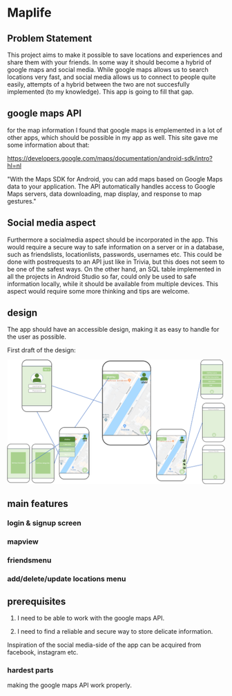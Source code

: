 # Maplife

## Problem Statement

This project aims to make it possible to save locations and experiences and share them with
your friends. In some way it should become a hybrid of google maps and social media.
While google maps allows us to search locations very fast, and social media allows us 
to connect to people quite easily, attempts of a hybrid between the two are not succesfully
implemented (to my knowledge). This app is going to fill that gap. 

## google maps API

for the map information I found that google maps is emplemented in a lot of other apps, which
should be possible in my app as well. This site gave me some information about that:

https://developers.google.com/maps/documentation/android-sdk/intro?hl=nl

"With the Maps SDK for Android, you can add maps based on Google Maps data to your application. 
The API automatically handles access to Google Maps servers, data downloading, 
map display, and response to map gestures."

## Social media aspect 

Furthermore a socialmedia aspect should be incorporated in the app. This would require a secure way to safe information 
on a server or in a database, such as friendslists, locationlists, passwords, usernames etc. This could be done with postrequests
to an API just like in Trivia, but this does not seem to be one of the safest ways. On the other hand, an SQL table implemented in 
all the projects in Android Studio so far, could only be used to safe information locally, while it should be available from multiple
devices. This aspect would require some more thinking and tips are welcome. 

## design

The app should have an accessible design, making it 
as easy to handle for the user as possible. 

First draft of the design:

![DesignFirstDraft](DesignFirstDraft.png)

## main features

### login & signup screen

### mapview

### friendsmenu

### add/delete/update locations menu 

## prerequisites

1. I need to be able to work with the google maps API.

2. I need to find a reliable and secure way to store delicate information. 

Inspiration of the social media-side of the app can be acquired from facebook, instagram etc. 

### hardest parts

making the google maps API work properly. 




